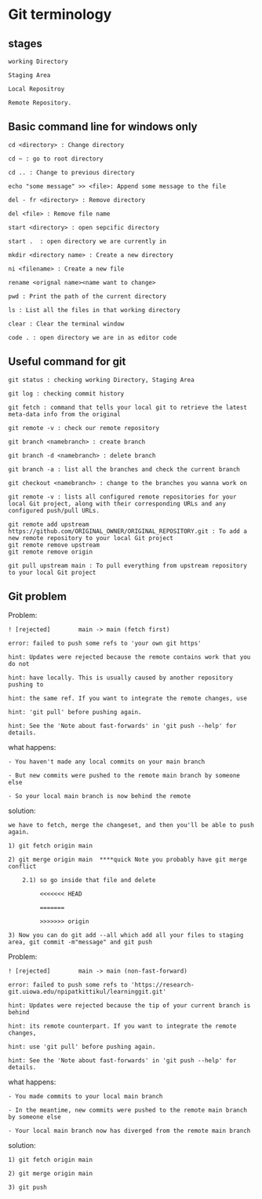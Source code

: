 # Git terminology
## stages

    working Directory
    
    Staging Area
    
    Local Repositroy
    
    Remote Repository.
## Basic command line for windows only

    cd <directory> : Change directory
    
    cd ~ : go to root directory
    
    cd .. : Change to previous directory

    echo "some message" >> <file>: Append some message to the file 

    del - fr <directory> : Remove directory
    
    del <file> : Remove file name
    
    start <directory> : open sepcific directory
    
    start .	 : open directory we are currently in
    
    mkdir <directory name> : Create a new directory
    
    ni <filename> : Create a new file

    rename <orignal name><name want to change>
    
    pwd : Print the path of the current directory

    ls : List all the files in that working directory

    clear : Clear the terminal window

    code . : open directory we are in as editor code
## Useful command for git
    git status : checking working Directory, Staging Area
    
    git log : checking commit history

    git fetch : command that tells your local git to retrieve the latest meta-data info from the original

    git remote -v : check our remote repository

    git branch <namebranch> : create branch
    
    git branch -d <namebranch> : delete branch

    git branch -a : list all the branches and check the current branch

    git checkout <namebranch> : change to the branches you wanna work on

    git remote -v : lists all configured remote repositories for your local Git project, along with their corresponding URLs and any configured push/pull URLs.

    git remote add upstream https://github.com/ORIGINAL_OWNER/ORIGINAL_REPOSITORY.git : To add a new remote repository to your local Git project
    git remote remove upstream
    git remote remove origin
    
    git pull upstream main : To pull everything from upstream repository to your local Git project
## Git problem
Problem:

    ! [rejected]        main -> main (fetch first)
   
    error: failed to push some refs to 'your own git https'
   
    hint: Updates were rejected because the remote contains work that you do not
   
    hint: have locally. This is usually caused by another repository pushing to
   
    hint: the same ref. If you want to integrate the remote changes, use
   
    hint: 'git pull' before pushing again.
    
    hint: See the 'Note about fast-forwards' in 'git push --help' for details.
what happens:

    - You haven't made any local commits on your main branch
    
    - But new commits were pushed to the remote main branch by someone else
    
    - So your local main branch is now behind the remote 
solution: 

    we have to fetch, merge the changeset, and then you'll be able to push again.

    1) git fetch origin main

    2) git merge origin main  ****quick Note you probably have git merge conflict  
        
        2.1) so go inside that file and delete

             <<<<<<< HEAD

             =======
             
             >>>>>>> origin

    3) Now you can do git add --all which add all your files to staging area, git commit -m"message" and git push
Problem:
    
    ! [rejected]        main -> main (non-fast-forward)
    
    error: failed to push some refs to 'https://research-git.uiowa.edu/npipatkittikul/learninggit.git'
    
    hint: Updates were rejected because the tip of your current branch is behind
    
    hint: its remote counterpart. If you want to integrate the remote changes,
    
    hint: use 'git pull' before pushing again.
    
    hint: See the 'Note about fast-forwards' in 'git push --help' for details.
what happens:

    - You made commits to your local main branch
    
    - In the meantime, new commits were pushed to the remote main branch by someone else
    
    - Your local main branch now has diverged from the remote main branch
solution:

    1) git fetch origin main

    2) git merge origin main

    3) git push


    
